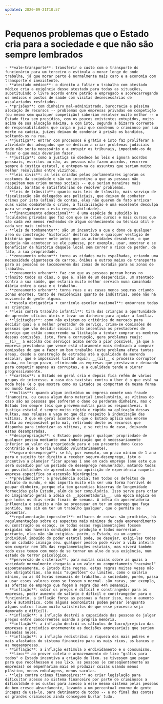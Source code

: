 ```yaml
---
updated: 2020-09-21T10:57
---
```


# Pequenos problemas que o Estado cria para a sociedade e que não são sempre lembrados
    - **vale-transporte**: transferir o custo com o transporte do funcionário para um terceiro o estimula a morar longe de onde trabalha, já que morar perto é normalmente mais caro e a economia com transporte é inexistente.
    - **atestado médico**: o direito a faltar o trabalho com atestado médico cria a exigência desse atestado para todas as situações, substituindo o livre acordo entre patrão e empregado e sobrecarregando os médicos e postos de saúde com visitas desnecessárias de assalariados resfriados.
    - **prisões**: com dinheiro mal-administrado, burocracia e péssima alocação de recursos -- problemas que empresas privadas em competição (ou mesmo sem qualquer competição) saberiam resolver muito melhor -- o Estado fica sem presídios, com os poucos existentes entupidos, muito acima de sua alocação máxima, e com isto, segundo a bizarra corrente de responsabilidades que culpa o juiz que condenou o criminoso por sua morte na cadeia, juízes deixam de condenar à prisão os bandidos, soltando-os na rua.
    - **justiça**: entrar com processos é grátis e isto faz proliferar a atividade dos advogados que se dedicam a criar problemas judiciais onde não seria necessário e a entupir os tribunais, impedindo-os de fazer o que mais deveriam fazer.
    - **justiça**: como a justiça só obedece às leis e ignora acordos pessoais, escritos ou não, as pessoas não fazem acordos, recorrem sempre à justiça estatal, e entopem-na de assuntos que seriam muito melhor resolvidos entre vizinhos.
    - **leis civis**: as leis criadas pelos parlamentares ignoram os costumes da sociedade e são um incentivo a que as pessoas não respeitem nem criem normas sociais -- que seriam maneiras mais rápidas, baratas e satisfatórias de resolver problemas.
    - **leis de trãnsito**: quanto mais leis de trânsito, mais serviço de fiscalização são delegados aos policiais, que deixam de combater crimes por isto (afinal de contas, eles não querem de fato arriscar suas vidas combatendo o crime, a fiscalização é uma excelente desculpa para se esquivarem a esta responsabilidade).
    - **financiamento educacional**: é uma espécie de subsídio às faculdades privadas que faz com que se criem cursos e mais cursos que são cada vez menos recheados de algum conhecimento ou técnica útil e cada vez mais inúteis.
    - **leis de tombamento**: são um incentivo a que o dono de qualquer área ou construção "histórica" destrua todo e qualquer vestígio de história que houver nele antes que as autoridades descubram, o que poderia não acontecer se ele pudesse, por exemplo, usar, mostrar e se beneficiar da história daquele local sem correr o risco de perder, de fato, a sua propriedade.
    - **zoneamento urbano**: torna as cidades mais espalhadas, criando uma necessidade gigantesca de carros, ônibus e outros meios de transporte para as pessoas se locomoverem das zonas de moradia para as zonas de trabalho.
    - **zoneamento urbano**: faz com que as pessoas percam horas no trânsito todos os dias, o que é, além de um desperdício, um atentado contra a sua saúde, que estaria muito melhor servida numa caminhada diária entre a casa e o trabalho.
    - **zoneamento urbano**: torna ruas e as casas menos seguras criando zonas enormes, tanto de residências quanto de indústrias, onde não há movimento de gente alguma.
    - **escola obrigatória + currículo escolar nacional**: emburrece todas as crianças.
    - **leis contra trabalho infantil**: tira das crianças a oportunidade de aprender ofícios úteis e levar um dinheiro para ajudar a família.
    - **licitações**: como não existem os critérios do mercado para decidir qual é o melhor prestador de serviço, criam-se comissões de pessoas que vão decidir coisas. isto incentiva os prestadores de serviço que estão concorrendo na licitação a tentar comprar os membros dessas comissões. isto, fora a corrupção, gera problemas reais: __(i)__ a escolha dos serviços acaba sendo a pior possível, já que a empresa prestadora que vence está claramente mais dedicada a comprar comissões do que a fazer um bom trabalho (este problema afeta tantas áreas, desde a construção de estradas até a qualidade da merenda escolar, que é impossível listar aqui); __(ii)__ o processo corruptor acaba, no longo prazo, eliminando as empresas que prestavam e deixando para competir apenas as corruptas, e a qualidade tende a piorar progressivamente.
    - **cartéis**: o Estado em geral cria e depois fica refém de vários grupos de interesse. o caso dos taxistas contra o Uber é o que está na moda hoje (e o que mostra como os Estados se comportam da mesma forma no mundo todo).
    - **multas**: quando algum indivíduo ou empresa comete uma fraude financeira, ou causa algum dano material involuntário, as vítimas do caso são as pessoas que sofreram o dano ou perderam dinheiro, mas o Estado tem sempre leis que prevêem multas para os responsáveis. A justiça estatal é sempre muito rígida e rápida na aplicação dessas multas, mas relapsa e vaga no que diz respeito à indenização das vítimas. O que em geral acontece é que o Estado aplica uma enorme multa ao responsável pelo mal, retirando deste os recursos que dispunha para indenizar as vítimas, e se retira do caso, deixando estas desamparadas.
    - **desapropriação**: o Estado pode pegar qualquer propriedade de qualquer pessoa mediante uma indenização que é necessariamente inferior ao valor da propriedade para o seu presente dono (caso contrário ele a teria vendido voluntariamente).
    - **seguro-desemprego**: se há, por exemplo, um prazo mínimo de 1 ano para o sujeito ter direito a receber seguro-desemprego, isto o incentiva a planejar ficar apenas 1 ano em cada emprego (ano este que será sucedido por um período de desemprego remunerado), matando todas as possibilidades de aprendizado ou aquisição de experiência naquela empresa específica ou ascensão hierárquica.
    - **previdência**: a previdência social tem todos os defeitos de cálculo do mundo, e não importa muito ela ser uma forma horrível de poupar dinheiro, porque ela tem garantias bizarras de longevidade fornecidas pelo Estado, além de ser compulsória. Isso serve para criar no imaginário geral a idéia da __aposentadoria__, uma época mágica em que todos os dias serão finais de semana. A idéia da aposentadoria influencia o sujeito a não se preocupar em ter um emprego que faça sentido, mas sim em ter um trabalho qualquer, que o permita se aposentar.
    - **regulamentação impossível**: milhares de coisas são proibidas, há regulamentações sobre os aspectos mais mínimos de cada empreendimento ou construção ou espaço. se todas essas regulamentações fossem exigidas não haveria condições de produção e todos morreriam. portanto, elas não são exigidas. porém, o Estado, ou um agente individual imbuído do poder estatal pode, se desejar, exigi-las todas de um cidadão inimigo seu. qualquer pessoa pode viver a vida inteira sem cumprir nem 10% das regulamentações estatais, mas viverá também todo esse tempo com medo de se tornar um alvo de sua exigência, num estado de terror psicológico.
    - **perversão de critérios**: para muitas coisas sobre as quais a sociedade normalmente chegaria a um valor ou comportamento "razoável" espontaneamente, o Estado dita regras. estas regras muitas vezes não são obrigatórias, são mais "sugestões" ou limites, como o salário mínimo, ou as 44 horas semanais de trabalho. a sociedade, porém, passa a usar esses valores como se fossem o normal. são raras, por exemplo, as ofertas de emprego que fogem à regra das 44h semanais.
    - **inflação**: subir os preços é difícil e constrangedor para as empresas, pedir aumento de salário é difícil e constrangedor para o funcionário. a inflação força as pessoas a fazer isso, mas o aumento não é automático, como alguns economistas podem pensar (enquanto alguns outros ficam muito satisfeitos de que esse processo seja demorado e difícil).
    - **inflação**: a inflação destrói a capacidade das pessoas de julgar preços entre concorrentes usando a própria memória.
    - **inflação**: a inflação destrói os cálculos de lucro/prejuízo das empresas e prejudica enormemente as decisões empresariais que seriam baseadas neles.
    - **inflação**: a inflação redistribui a riqueza dos mais pobres e mais afastados do sistema financeiro para os mais ricos, os bancos e as megaempresas.
    - **inflação**: a inflação estimula o endividamento e o consumismo.
    - **lixo:** ao prover coleta e armazenamento de lixo "grátis para todos" o Estado incentiva a criação de lixo. se tivessem que pagar para que recolhessem o seu lixo, as pessoas (e conseqüentemente as empresas) se empenhariam mais em produzir coisas usando menos plástico, menos embalagens, menos sacolas.
    - **leis contra crimes financeiros:** ao criar legislação para dificultar acesso ao sistema financeiro por parte de criminosos a dificuldade e os custos para acesso a esse mesmo sistema pelas pessoas de bem cresce absurdamente, levando a um percentual enorme de gente incapaz de usá-lo, para detrimento de todos -- e no final das contas os grandes criminosos ainda conseguem burlar tudo.
